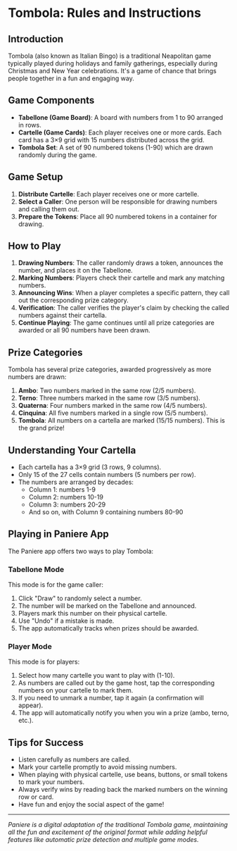 # Tombola: Rules and Instructions

## Introduction

Tombola (also known as Italian Bingo) is a traditional Neapolitan game typically played during holidays and family gatherings, especially during Christmas and New Year celebrations. It's a game of chance that brings people together in a fun and engaging way.

## Game Components

- **Tabellone (Game Board)**: A board with numbers from 1 to 90 arranged in rows.
- **Cartelle (Game Cards)**: Each player receives one or more cards. Each card has a 3×9 grid with 15 numbers distributed across the grid.
- **Tombola Set**: A set of 90 numbered tokens (1-90) which are drawn randomly during the game.

## Game Setup

1. **Distribute Cartelle**: Each player receives one or more cartelle.
2. **Select a Caller**: One person will be responsible for drawing numbers and calling them out.
3. **Prepare the Tokens**: Place all 90 numbered tokens in a container for drawing.

## How to Play

1. **Drawing Numbers**: The caller randomly draws a token, announces the number, and places it on the Tabellone.
2. **Marking Numbers**: Players check their cartelle and mark any matching numbers.
3. **Announcing Wins**: When a player completes a specific pattern, they call out the corresponding prize category.
4. **Verification**: The caller verifies the player's claim by checking the called numbers against their cartella.
5. **Continue Playing**: The game continues until all prize categories are awarded or all 90 numbers have been drawn.

## Prize Categories

Tombola has several prize categories, awarded progressively as more numbers are drawn:

1. **Ambo**: Two numbers marked in the same row (2/5 numbers).
2. **Terno**: Three numbers marked in the same row (3/5 numbers).
3. **Quaterna**: Four numbers marked in the same row (4/5 numbers).
4. **Cinquina**: All five numbers marked in a single row (5/5 numbers).
5. **Tombola**: All numbers on a cartella are marked (15/15 numbers). This is the grand prize!

## Understanding Your Cartella

- Each cartella has a 3×9 grid (3 rows, 9 columns).
- Only 15 of the 27 cells contain numbers (5 numbers per row).
- The numbers are arranged by decades:
  - Column 1: numbers 1-9
  - Column 2: numbers 10-19
  - Column 3: numbers 20-29
  - And so on, with Column 9 containing numbers 80-90

## Playing in Paniere App

The Paniere app offers two ways to play Tombola:

### Tabellone Mode

This mode is for the game caller:

1. Click "Draw" to randomly select a number.
2. The number will be marked on the Tabellone and announced.
3. Players mark this number on their physical cartelle.
4. Use "Undo" if a mistake is made.
5. The app automatically tracks when prizes should be awarded.

### Player Mode

This mode is for players:

1. Select how many cartelle you want to play with (1-10).
2. As numbers are called out by the game host, tap the corresponding numbers on your cartelle to mark them.
3. If you need to unmark a number, tap it again (a confirmation will appear).
4. The app will automatically notify you when you win a prize (ambo, terno, etc.).

## Tips for Success

- Listen carefully as numbers are called.
- Mark your cartelle promptly to avoid missing numbers.
- When playing with physical cartelle, use beans, buttons, or small tokens to mark your numbers.
- Always verify wins by reading back the marked numbers on the winning row or card.
- Have fun and enjoy the social aspect of the game!

---

*Paniere is a digital adaptation of the traditional Tombola game, maintaining all the fun and excitement of the original format while adding helpful features like automatic prize detection and multiple game modes.*
